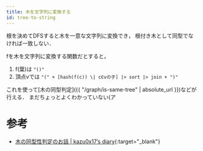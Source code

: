 ```yaml
---
title: 木を文字列に変換する
id: tree-to-string
---
```


根を決めてDFSすると木を一意な文字列に変換でき，
根付き木として同型でなければ一致しない．

fを木を文字列に変換する関数だとすると，

1. f(葉)は `"()"`
2. 頂点vでは `"(" + [hash(f(c)) \| c∈vの子] |> sort |> join + ")"`

これを使って[木の同型判定]({{ "/graph/is-same-tree" | absolute_url }})などが行える．
まだちょっとよくわかっていない(ア

# 参考

* [木の同型性判定のお話 \| kazu0x17’s diary](http://chocobaby-aporo.hatenablog.com/entry/2017/12/05/233027){:target="_blank"}

